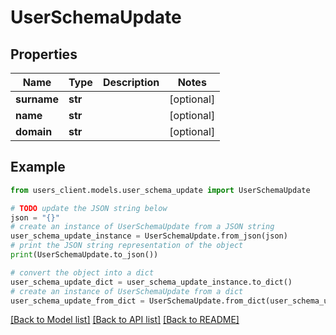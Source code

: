 # UserSchemaUpdate


## Properties

Name | Type | Description | Notes
------------ | ------------- | ------------- | -------------
**surname** | **str** |  | [optional] 
**name** | **str** |  | [optional] 
**domain** | **str** |  | [optional] 

## Example

```python
from users_client.models.user_schema_update import UserSchemaUpdate

# TODO update the JSON string below
json = "{}"
# create an instance of UserSchemaUpdate from a JSON string
user_schema_update_instance = UserSchemaUpdate.from_json(json)
# print the JSON string representation of the object
print(UserSchemaUpdate.to_json())

# convert the object into a dict
user_schema_update_dict = user_schema_update_instance.to_dict()
# create an instance of UserSchemaUpdate from a dict
user_schema_update_from_dict = UserSchemaUpdate.from_dict(user_schema_update_dict)
```
[[Back to Model list]](../README.md#documentation-for-models) [[Back to API list]](../README.md#documentation-for-api-endpoints) [[Back to README]](../README.md)


